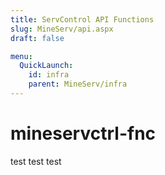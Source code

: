 ```yaml
---
title: ServControl API Functions
slug: MineServ/api.aspx
draft: false

menu:
  QuickLaunch:
    id: infra
    parent: MineServ/infra
---
```

# mineservctrl-fnc


test test test